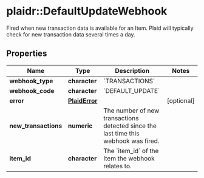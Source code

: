 # plaidr::DefaultUpdateWebhook

Fired when new transaction data is available for an Item. Plaid will typically check for new transaction data several times a day. 

## Properties
Name | Type | Description | Notes
------------ | ------------- | ------------- | -------------
**webhook_type** | **character** | &#x60;TRANSACTIONS&#x60; | 
**webhook_code** | **character** | &#x60;DEFAULT_UPDATE&#x60; | 
**error** | [**PlaidError**](PlaidError.md) |  | [optional] 
**new_transactions** | **numeric** | The number of new transactions detected since the last time this webhook was fired. | 
**item_id** | **character** | The &#x60;item_id&#x60; of the Item the webhook relates to. | 


